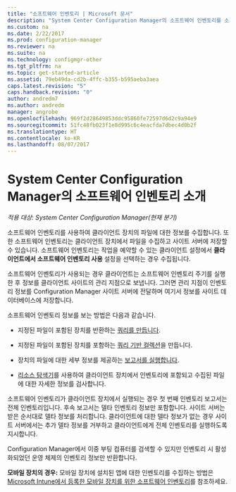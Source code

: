 ```yaml
---
title: "소프트웨어 인벤토리 | Microsoft 문서"
description: "System Center Configuration Manager의 소프트웨어 인벤토리를 소개합니다."
ms.custom: na
ms.date: 2/22/2017
ms.prod: configuration-manager
ms.reviewer: na
ms.suite: na
ms.technology: configmgr-other
ms.tgt_pltfrm: na
ms.topic: get-started-article
ms.assetid: 79eb49da-cd2b-4ffc-b355-b595aeba3aea
caps.latest.revision: "5"
caps.handback.revision: "0"
author: andredm7
ms.author: andredm
manager: angrobe
ms.openlocfilehash: 969f2d28649853ddc95860fe72597d6d2c9a94e9
ms.sourcegitcommit: 51fc48fb023f1e8d995c6c4eacfda7dbec4d0b2f
ms.translationtype: HT
ms.contentlocale: ko-KR
ms.lasthandoff: 08/07/2017
---
```

# <a name="introduction-to-software-inventory-in-system-center-configuration-manager"></a>System Center Configuration Manager의 소프트웨어 인벤토리 소개

*적용 대상: System Center Configuration Manager(현재 분기)*

소프트웨어 인벤토리를 사용하여 클라이언트 장치의 파일에 대한 정보를 수집합니다. 또한 소프트웨어 인벤토리는 클라이언트 장치에서 파일을 수집하고 사이트 서버에 저장할 수 있습니다. 소프트웨어 인벤토리는 작업을 예약할 수 있는 클라이언트 설정에서 **클라이언트에서 소프트웨어 인벤토리 사용** 설정을 선택하는 경우 수집됩니다.  

소프트웨어 인벤토리가 사용되는 경우 클라이언트는 소프트웨어 인벤토리 주기를 실행한 후 정보를 클라이언트 사이트의 관리 지점으로 보냅니다. 그러면 관리 지점이 인벤토리 정보를 Configuration Manager 사이트 서버에 전달하며 여기서 정보를 사이트 데이터베이스에 저장합니다.   

 소프트웨어 인벤토리 정보를 보는 방법은 다음과 같습니다.  

-   지정된 파일이 포함된 장치를 반환하는 [쿼리를 만듭니다](../../../../core/servers/manage/queries-technical-reference.md).   

-   지정된 파일이 포함된 장치를 포함하는 [쿼리 기반 컬렉션](../../../../core/clients/manage/collections/introduction-to-collections.md)을 만듭니다.   

-   장치의 파일에 대한 세부 정보를 제공하는 [보고서를 실행합니다](../../../../core/servers/manage/reporting.md).

-   [리소스 탐색기](../../../../core/clients/manage/inventory/use-resource-explorer-to-view-software-inventory.md)를 사용하여 클라이언트 장치에서 인벤토리에 포함되고 수집된 파일에 대한 자세한 정보를 검사합니다.   

 소프트웨어 인벤토리가 클라이언트 장치에서 실행되는 경우 첫 번째 인벤토리 보고서는 전체 인벤토리입니다. 후속 보고서는 델타 인벤토리 정보만 포함합니다. 사이트 서버는 받은 순서대로 델타 정보를 처리합니다. 클라이언트에 대한 델타 정보가 없는 경우 사이트 서버에서는 추가 델타 정보를 거부하고 클라이언트에게 전체 인벤토리를 실행하도록 지시합니다.  

 Configuration Manager에서 이중 부팅 컴퓨터를 검색할 수 있지만 인벤토리 시 활성화되었던 운영 체제의 인벤토리 정보만 반환합니다.  

**모바일 장치의 경우:** 모바일 장치에 설치된 앱에 대한 인벤토리를 수집하는 방법은 [Microsoft Intune에서 등록한 모바일 장치를 위한 소프트웨어 인벤토리](../../../../mdm/deploy-use/software-inventory-mobile-devices.md)를 참조하세요.
